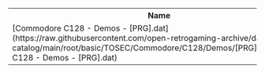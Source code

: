 <table>
<tr><th>Name</th><th>Size</th></tr>
<tr><td>
[Commodore C128 - Demos - [PRG].dat](https://raw.githubusercontent.com/open-retrogaming-archive/dat-catalog/main/root/basic/TOSEC/Commodore/C128/Demos/[PRG]/Commodore C128 - Demos - [PRG].dat)
</td><td>1420</td></tr>
</table>
